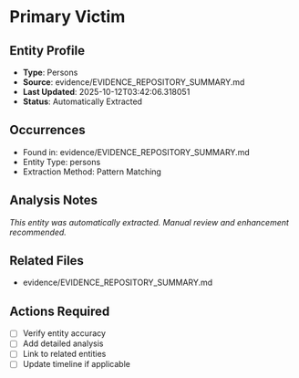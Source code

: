 # Primary Victim

## Entity Profile
- **Type**: Persons
- **Source**: evidence/EVIDENCE_REPOSITORY_SUMMARY.md
- **Last Updated**: 2025-10-12T03:42:06.318051
- **Status**: Automatically Extracted

## Occurrences
- Found in: evidence/EVIDENCE_REPOSITORY_SUMMARY.md
- Entity Type: persons
- Extraction Method: Pattern Matching

## Analysis Notes
*This entity was automatically extracted. Manual review and enhancement recommended.*

## Related Files
- evidence/EVIDENCE_REPOSITORY_SUMMARY.md

## Actions Required
- [ ] Verify entity accuracy
- [ ] Add detailed analysis
- [ ] Link to related entities
- [ ] Update timeline if applicable
